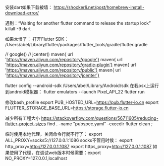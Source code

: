 安装dart如果下载被墙：
https://shockerli.net/post/homebrew-install-download-error/

遇到：“Waiting for another flutter command to release the startup lock”
killall -9 dart

如果太慢了：
    打开Flutter SDK： /Users/abel/Library/flutter/packages/flutter_tools/gradle/flutter.gradle 

// google()
// jcenter()
maven{ url 'https://maven.aliyun.com/repository/google'} 
maven{ url 'https://maven.aliyun.com/repository/gradle-plugin'} 
maven{ url 'https://maven.aliyun.com/repository/public'} 
maven{ url 'https://maven.aliyun.com/repository/jcenter'}


flutter config --android-sdk /Users/abel/Library/Android/sdk
    在我osx上运行到android模拟器：
flutter emulators --launch Pixel_API_22
flutter run


修改bash_profile
export PUB_HOSTED_URL=https://pub.flutter-io.cn
export FLUTTER_STORAGE_BASE_URL=https://storage.flutter-io.cn


减少所有工程大小
https://stackoverflow.com/questions/56711605/reducing-flutter-project-sizes
find . -name "pubspec.yaml" -execdir flutter clean \;


临时使用本地代理，关闭命令行就不行了：
export ALL_PROXY=socks5://127.0.0.1:1086
socks不管用时候：
export http_proxy=http://127.0.0.1:1087
export https_proxy=http://127.0.0.1:1087
如果使用了代理，在调试web版本时候需要：export NO_PROXY=127.0.0.1,localhost